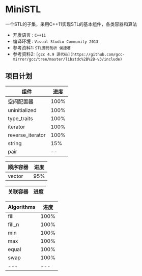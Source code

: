 # MiniSTL
  一个STL的子集，采用C++11实现STL的基本组件，各类容器和算法
* 开发语言 :  `C++11`
* 编译环境 :  `Visual Studio Community 2013`
* 参考资料1:  `STL源码剖析 侯捷著`
* 参考资料2:  `[gcc 4.9 源代码](https://github.com/gcc-mirror/gcc/tree/master/libstdc%2B%2B-v3/include)`

## 项目计划

|组件|进度|
|---|---|
|空间配置器|100%|
|uninitialized|100%|
|type_traits|100%|
|iterator|100%|
|reverse_iterator|100%|
|string|15%|
|pair|--|

|顺序容器|进度|
|---|---|
|vector|95%|

|关联容器|进度|
|---|---|

|Algorithms|进度|
|---|---|
|fill|100%|
|fill_n|100%|
|min|100%|
|max|100%|
|equal|100%|
|swap|100%|
|---|---|
